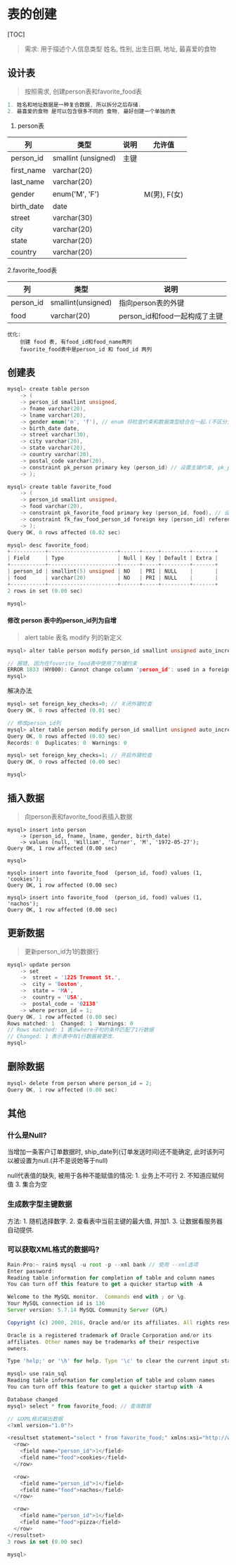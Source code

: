 # 表的创建

[TOC]

> 需求: 用于描述个人信息类型
> 	姓名, 性别, 出生日期, 地址, 最喜爱的食物


## 设计表

> 按照需求, 创建person表和favorite_food表

```c
1. 姓名和地址数据是一种复合数据, 所以拆分之后存储.
2. 最喜爱的食物 是可以包含很多不同的 食物, 最好创建一个单独的表
```

1. person表

列 | 类型 | 说明 | 允许值
---|-----|------ | ----
person_id | smallint (unsigned) | 主键
first_name | varchar(20)
last_name | varchar(20)
gender | enum('M', 'F') | |M(男), F(女)
birth_date | date
street | varchar(30)
city | varchar(20)
state | varchar(20)
country | varchar(20)


2.favorite_food表

列 | 类型 | 说明
---|-----|------
person_id | smallint(unsigned)| 指向person表的外键
food | varchar(20) | person_id和food一起构成了主键


```
优化:
	创建 food 表, 有food_id和food_name两列
	favorite_food表中是person_id 和 food_id 两列
```

## 创建表


```c
mysql> create table person
    -> (
    -> person_id smallint unsigned,
    -> fname varchar(20),
    -> lname varchar(20),
    -> gender enum('m', 'f'), // enum 将检查约束和数据类型结合在一起.(不区分大小写)
    -> birth_date date,
    -> street varchar(30),
    -> city varchar(20),
    -> state varchar(20),
    -> country varchar(20),
    -> postal_code varchar(20),
    -> constraint pk_person primary key (person_id) // 设置主键约束, pk_person是别名
    -> );


```


```c
mysql> create table favorite_food
    -> (
    -> person_id smallint unsigned,
    -> food varchar(20),
    -> constraint pk_favorite_food primary key (person_id, food), // 设置主键约束
    -> constraint fk_fav_food_person_id foreign key (person_id) references person (person_id) // 设置外键约束
    -> );
Query OK, 0 rows affected (0.02 sec)

mysql> desc favorite_food;
+-----------+----------------------+------+-----+---------+-------+
| Field     | Type                 | Null | Key | Default | Extra |
+-----------+----------------------+------+-----+---------+-------+
| person_id | smallint(5) unsigned | NO   | PRI | NULL    |       |
| food      | varchar(20)          | NO   | PRI | NULL    |       |
+-----------+----------------------+------+-----+---------+-------+
2 rows in set (0.00 sec)

mysql> 


```

#### 修改 person 表中的person_id列为自增

> alert table 表名 modify 列的新定义

```c
mysql> alter table person modify person_id smallint unsigned auto_increment;

// 报错, 因为在fovorite_food表中使用了外键约束
ERROR 1833 (HY000): Cannot change column 'person_id': used in a foreign key constraint 'fk_fav_food_person_id' of table 'rain_sql.favorite_food'
mysql> 

```

解决办法
```c
mysql> set foreign_key_checks=0; // 关闭外键检查
Query OK, 0 rows affected (0.01 sec)

// 修改person_id列
mysql> alter table person modify person_id smallint unsigned auto_increment;
Query OK, 0 rows affected (0.03 sec)
Records: 0  Duplicates: 0  Warnings: 0

mysql> set foreign_key_checks=1; // 开启外键检查
Query OK, 0 rows affected (0.00 sec)

mysql>
```



## 插入数据

> 向person表和favorite_food表插入数据

```
mysql> insert into person
    -> (person_id, fname, lname, gender, birth_date)
    -> values (null, 'William', 'Turner', 'M', '1972-05-27');
Query OK, 1 row affected (0.00 sec)

mysql>

mysql> insert into favorite_food  (person_id, food) values (1, 'cookies');
Query OK, 1 row affected (0.00 sec)

mysql> insert into favorite_food  (person_id, food) values (1, 'nachos');
Query OK, 1 row affected (0.00 sec)
```


## 更新数据

> 更新person_id为1的数据行

```c
mysql> update person
    -> set 
    ->	street = '1225 Tremont St.',
    -> 	city = 'Boston',
    -> 	state = 'MA',
    -> 	country = 'USA',
    -> 	postal_code = '02138'
    -> where person_id = 1;
Query OK, 1 row affected (0.00 sec)
Rows matched: 1  Changed: 1  Warnings: 0
// Rows matched: 1 表示where子句的条件匹配了1行数据
// Changed: 1 表示表中有1行数据被更改.
mysql>

```

## 删除数据
```c
mysql> delete from person where person_id = 2;
Query OK, 1 row affected (0.00 sec)
```







## 其他
### 什么是Null? 

当增加一条客户订单数据时, ship_date列(订单发送时间)还不能确定, 此时该列可以被设置为null.(并不是说她等于null)

null代表值的缺失, 被用于各种不能赋值的情况:
	1. 业务上不可行
	2. 不知道应赋何值
	3. 集合为空  	

### 生成数字型主键数据
方法: 
	1. 随机选择数字.
	2. 查看表中当前主键的最大值, 并加1.
	3. 让数据看服务器自动提供.

### 可以获取XML格式的数据吗?

```js
Rain-Pro:~ rain$ mysql -u root -p --xml bank // 使用 --xml选项
Enter password: 
Reading table information for completion of table and column names
You can turn off this feature to get a quicker startup with -A

Welcome to the MySQL monitor.  Commands end with ; or \g.
Your MySQL connection id is 136
Server version: 5.7.14 MySQL Community Server (GPL)

Copyright (c) 2000, 2016, Oracle and/or its affiliates. All rights reserved.

Oracle is a registered trademark of Oracle Corporation and/or its
affiliates. Other names may be trademarks of their respective
owners.

Type 'help;' or '\h' for help. Type '\c' to clear the current input statement.

mysql> use rain_sql
Reading table information for completion of table and column names
You can turn off this feature to get a quicker startup with -A

Database changed
mysql> select * from favorite_food; // 查询数据

// 以XML格式输出数据
<?xml version="1.0"?>

<resultset statement="select * from favorite_food;" xmlns:xsi="http://www.w3.org/2001/XMLSchema-instance">
  <row>
	<field name="person_id">1</field>
	<field name="food">cookies</field>
  </row>

  <row>
	<field name="person_id">1</field>
	<field name="food">nachos</field>
  </row>

  <row>
	<field name="person_id">1</field>
	<field name="food">pizza</field>
  </row>
</resultset>
3 rows in set (0.00 sec)

mysql> 


```







